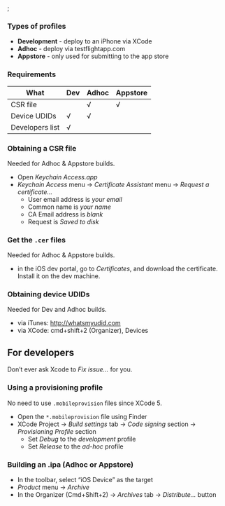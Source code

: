 ;

### Types of profiles

-   **Development** - deploy to an iPhone via XCode
-   **Adhoc** - deploy via testflightapp.com
-   **Appstore** - only used for submitting to the app store

### Requirements

<table><thead><tr class="header"><th>What</th><th>Dev</th><th>Adhoc</th><th>Appstore</th></tr></thead><tbody><tr class="odd"><td>CSR file</td><td></td><td>√</td><td>√</td></tr><tr class="even"><td>Device UDIDs</td><td>√</td><td>√</td><td></td></tr><tr class="odd"><td>Developers list</td><td>√</td><td></td><td></td></tr></tbody></table>

### Obtaining a CSR file

Needed for Adhoc & Appstore builds.

-   Open *Keychain Access.app*
-   *Keychain Access* menu -&gt; *Certificate Assistant* menu -&gt; *Request a certificate…*
    -   User email address is *your email*
    -   Common name is *your name*
    -   CA Email address is *blank*
    -   Request is *Saved to disk*

### Get the `.cer` files

Needed for Adhoc & Appstore builds.

-   in the iOS dev portal, go to *Certificates*, and download the certificate.  
    Install it on the dev machine.

### Obtaining device UDIDs

Needed for Dev and Adhoc builds.

-   via iTunes: http://whatsmyudid.com
-   via XCode: cmd+shift+2 (Organizer), Devices

For developers
--------------

Don’t ever ask Xcode to *Fix issue…* for you.

### Using a provisioning profile

No need to use `.mobileprovision` files since XCode 5.

-   Open the `*.mobileprovision` file using Finder
-   XCode Project -&gt; *Build settings* tab -&gt; *Code signing* section -&gt; *Provisioning Profile* section
    -   Set *Debug* to the *development* profile
    -   Set *Release* to the *ad-hoc* profile

### Building an .ipa (Adhoc or Appstore)

-   In the toolbar, select “iOS Device” as the target
-   *Product* menu -&gt; *Archive*
-   In the Organizer (Cmd+Shift+2) -&gt; *Archives* tab -&gt; *Distribute…* button
